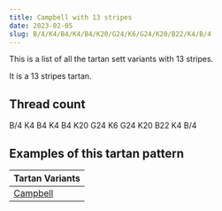```yaml
---
title: Campbell with 13 stripes
date: 2023-02-05
slug: B/4/K4/B4/K4/B4/K20/G24/K6/G24/K20/B22/K4/B/4
---
```

This is a list of all the tartan sett variants with 13 stripes.

It is a 13 stripes tartan.


## Thread count
B/4 K4 B4 K4 B4 K20 G24 K6 G24 K20 B22 K4 B/4

## Examples of this tartan pattern

| Tartan Variants |
|---------------|
| [Campbell](/variants/b/4/k4/b4/k4/b4/k20/g24/k6/g24/k20/b22/k4/b/4-b304080-g008000-k000000)||
